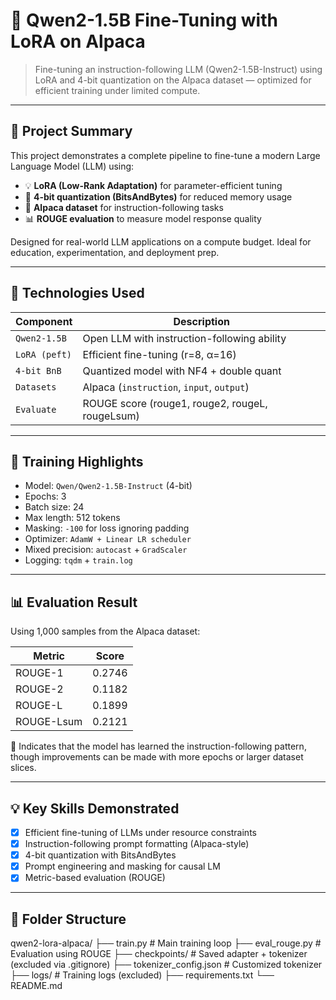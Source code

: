 # 🧠 Qwen2-1.5B Fine-Tuning with LoRA on Alpaca

> Fine-tuning an instruction-following LLM (Qwen2-1.5B-Instruct) using LoRA and 4-bit quantization on the Alpaca dataset — optimized for efficient training under limited compute.

---

## 🚀 Project Summary

This project demonstrates a complete pipeline to fine-tune a modern Large Language Model (LLM) using:
- 💡 **LoRA (Low-Rank Adaptation)** for parameter-efficient tuning
- 🧮 **4-bit quantization (BitsAndBytes)** for reduced memory usage
- 🐑 **Alpaca dataset** for instruction-following tasks
- 📊 **ROUGE evaluation** to measure model response quality

Designed for real-world LLM applications on a compute budget. Ideal for education, experimentation, and deployment prep.

---

## 🧰 Technologies Used

| Component      | Description                                  |
|----------------|----------------------------------------------|
| `Qwen2-1.5B`   | Open LLM with instruction-following ability |
| `LoRA (peft)`  | Efficient fine-tuning (r=8, α=16)            |
| `4-bit BnB`    | Quantized model with NF4 + double quant      |
| `Datasets`     | Alpaca (`instruction`, `input`, `output`)   |
| `Evaluate`     | ROUGE score (rouge1, rouge2, rougeL, rougeLsum) |

---

## 🏁 Training Highlights

- Model: `Qwen/Qwen2-1.5B-Instruct` (4-bit)
- Epochs: 3
- Batch size: 24
- Max length: 512 tokens
- Masking: `-100` for loss ignoring padding
- Optimizer: `AdamW + Linear LR scheduler`
- Mixed precision: `autocast` + `GradScaler`
- Logging: `tqdm` + `train.log`

---

## 📊 Evaluation Result

Using 1,000 samples from the Alpaca dataset:

| Metric       | Score  |
|--------------|--------|
| ROUGE-1      | 0.2746 |
| ROUGE-2      | 0.1182 |
| ROUGE-L      | 0.1899 |
| ROUGE-Lsum   | 0.2121 |

🔎 Indicates that the model has learned the instruction-following pattern, though improvements can be made with more epochs or larger dataset slices.

---

## 💡 Key Skills Demonstrated

- [x] Efficient fine-tuning of LLMs under resource constraints
- [x] Instruction-following prompt formatting (Alpaca-style)
- [x] 4-bit quantization with BitsAndBytes
- [x] Prompt engineering and masking for causal LM
- [x] Metric-based evaluation (ROUGE)

---

## 📁 Folder Structure
qwen2-lora-alpaca/
├── train.py # Main training loop
├── eval_rouge.py # Evaluation using ROUGE
├── checkpoints/ # Saved adapter + tokenizer (excluded via .gitignore)
├── tokenizer_config.json # Customized tokenizer
├── logs/ # Training logs (excluded)
├── requirements.txt
└── README.md
